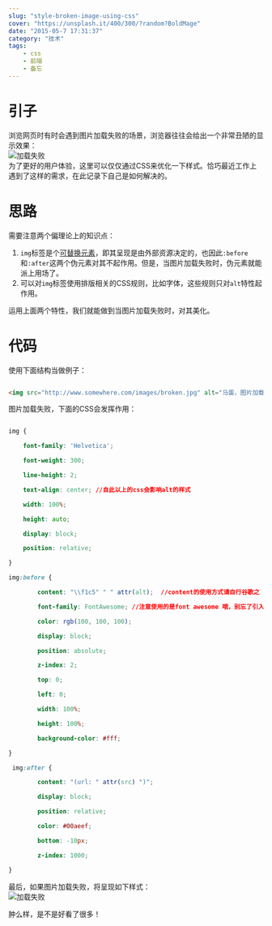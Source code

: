 ```yaml
---
slug: "style-broken-image-using-css"
cover: "https://unsplash.it/400/300/?random?BoldMage"
date: "2015-05-7 17:31:37"
category: "技术"
tags:
    - css
    - 前端
    - 备忘
---
```

[](#引子 "引子")引子
==============

浏览网页时有时会遇到图片加载失败的场景，浏览器往往会给出一个非常丑陋的显示效果：  
![加载失败](https://zerosoul.github.io/2015/05/07/style-broken-image-using-css/img_err.png)  
为了更好的用户体验，这里可以仅仅通过CSS来优化一下样式。恰巧最近工作上遇到了这样的需求，在此记录下自己是如何解决的。

[](#思路 "思路")思路
==============

需要注意两个偏理论上的知识点：

1.  `img`标签是个[可替换元素](https://www.w3.org/TR/CSS21/generate.html#before-after-content)，即其呈现是由外部资源决定的，也因此`:before`和`:after`这两个伪元素对其不起作用。但是，当图片加载失败时，伪元素就能派上用场了。
2.  可以对`img`标签使用排版相关的CSS规则，比如字体，这些规则只对`alt`特性起作用。

运用上面两个特性，我们就能做到当图片加载失败时，对其美化。

[](#代码 "代码")代码
==============

使用下面结构当做例子：  

``` html

<img src="http://www.somewhere.com/images/broken.jpg" alt="马蛋，图片加载出错了...">
```
图片加载失败，下面的CSS会发挥作用：  
``` css

img { 

    font-family: 'Helvetica'; 

    font-weight: 300; 

    line-height: 2; 

    text-align: center; //自此以上的css会影响alt的样式

    width: 100%; 

    height: auto; 

    display: block; 

    position: relative; 

}

img:before { 

        content: "\\f1c5" " " attr(alt);  //content的使用方式请自行谷歌之

        font-family: FontAwesome; //注意使用的是font awesome 哦，别忘了引入。

        color: rgb(100, 100, 100); 

        display: block; 

        position: absolute; 

        z-index: 2; 

        top: 0; 

        left: 0; 

        width: 100%; 

        height: 100%; 

        background-color: #fff; 

} 

 img:after { 

        content: "(url: " attr(src) ")"; 

        display: block; 

        position: relative; 

        color: #00aeef; 

        bottom: -10px; 

        z-index: 1000;

}
```

最后，如果图片加载失败，将呈现如下样式：  
![加载失败](https://zerosoul.github.io/2015/05/07/style-broken-image-using-css/img_err_styled.png)

肿么样，是不是好看了很多！